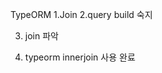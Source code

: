 TypeORM
1.Join
2.query build
숙지

3. join 파악

4. typeorm innerjoin 사용 완료

<!-- 5. nodejs + typescript 학습 -->
